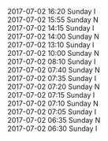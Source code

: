 2017-07-02 16:20 Sunday  I  
2017-07-02 15:55 Sunday  N  
2017-07-02 14:15 Sunday  I  
2017-07-02 14:00 Sunday  N  
2017-07-02 13:10 Sunday  I  
2017-07-02 10:00 Sunday  N  
2017-07-02 08:10 Sunday  I  
2017-07-02 07:40 Sunday  N  
2017-07-02 07:35 Sunday  I  
2017-07-02 07:20 Sunday  N  
2017-07-02 07:15 Sunday  I  
2017-07-02 07:10 Sunday  N  
2017-07-02 07:05 Sunday  I  
2017-07-02 06:35 Sunday  N  
2017-07-02 06:30 Sunday  I  
